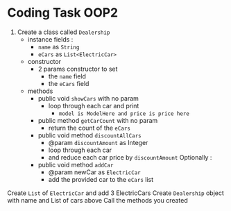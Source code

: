 # Coding Task OOP2

1. Create a class called `Dealership`
   * instance fields : 
     - `name` as `String` 
     - `eCars` as `List<ElectricCar>`
   * constructor 
     - 2 params constructor to set 
       - the `name` field
       - the `eCars` field
   * methods 
     - public void `showCars` with no param
       - loop through each car and print 
         - `model is ModelHere and price is price here`
     - public method `getCarCount` with no param
       - return the count of the `eCars`
     - public void method `discountAllCars`
       - @param `discountAmount` as Integer
       - loop through each car 
       - and reduce each car price by `discountAmount`
     Optionally : 
     - public void method `addCar`
       - @param newCar as `ElectricCar`
       - add the provided car to the `eCars` list

Create `List` of `ElectricCar` and add 3 ElectricCars
Create `Dealership` object with name and List of cars above 
Call the methods you created